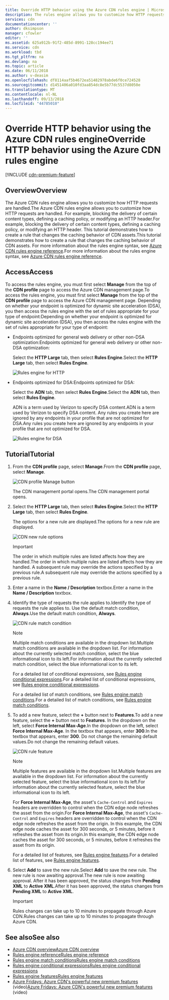 ```yaml
---
title: Override HTTP behavior using the Azure CDN rules engine | Microsoft Docs
description: The rules engine allows you to customize how HTTP requests are handled by Azure CDN, such as blocking the delivery of certain types of content, define a caching policy, and modify HTTP headers.
services: cdn
documentationcenter: ''
author: dksimpson
manager: cfowler
editor: ''
ms.assetid: 625a912b-91f2-485d-8991-128cc194ee71
ms.service: cdn
ms.workload: tbd
ms.tgt_pltfrm: na
ms.devlang: na
ms.topic: article
ms.date: 06/11/2018
ms.author: v-deasim
ms.openlocfilehash: df8114aaf5b4672ea51482978abde6f0ce724528
ms.sourcegitcommit: d1451406a010fd3aa854dc8e5b77dc5537d8050e
ms.translationtype: MT
ms.contentlocale: nl-NL
ms.lasthandoff: 09/13/2018
ms.locfileid: "44785010"
---
```

# <a name="override-http-behavior-using-the-azure-cdn-rules-engine"></a><span data-ttu-id="68b20-103">Override HTTP behavior using the Azure CDN rules engine</span><span class="sxs-lookup"><span data-stu-id="68b20-103">Override HTTP behavior using the Azure CDN rules engine</span></span>
[!INCLUDE [cdn-premium-feature](../../includes/cdn-premium-feature.md)]

## <a name="overview"></a><span data-ttu-id="68b20-104">Overview</span><span class="sxs-lookup"><span data-stu-id="68b20-104">Overview</span></span>
<span data-ttu-id="68b20-105">The Azure CDN rules engine allows you to customize how HTTP requests are handled.</span><span class="sxs-lookup"><span data-stu-id="68b20-105">The Azure CDN rules engine allows you to customize how HTTP requests are handled.</span></span> <span data-ttu-id="68b20-106">For example, blocking the delivery of certain content types, defining a caching policy, or modifying an HTTP header.</span><span class="sxs-lookup"><span data-stu-id="68b20-106">For example, blocking the delivery of certain content types, defining a caching policy, or modifying an HTTP header.</span></span> <span data-ttu-id="68b20-107">This tutorial demonstrates how to create a rule that changes the caching behavior of CDN assets.</span><span class="sxs-lookup"><span data-stu-id="68b20-107">This tutorial demonstrates how to create a rule that changes the caching behavior of CDN assets.</span></span> <span data-ttu-id="68b20-108">For more information about the rules engine syntax, see [Azure CDN rules engine reference](cdn-rules-engine-reference.md).</span><span class="sxs-lookup"><span data-stu-id="68b20-108">For more information about the rules engine syntax, see [Azure CDN rules engine reference](cdn-rules-engine-reference.md).</span></span>

## <a name="access"></a><span data-ttu-id="68b20-109">Access</span><span class="sxs-lookup"><span data-stu-id="68b20-109">Access</span></span>
<span data-ttu-id="68b20-110">To access the rules engine, you must first select **Manage** from the top of the **CDN profile** page to access the Azure CDN management page.</span><span class="sxs-lookup"><span data-stu-id="68b20-110">To access the rules engine, you must first select **Manage** from the top of the **CDN profile** page to access the Azure CDN management page.</span></span> <span data-ttu-id="68b20-111">Depending on whether your endpoint is optimized for dynamic site acceleration (DSA), you then access the rules engine with the set of rules appropriate for your type of endpoint:</span><span class="sxs-lookup"><span data-stu-id="68b20-111">Depending on whether your endpoint is optimized for dynamic site acceleration (DSA), you then access the rules engine with the set of rules appropriate for your type of endpoint:</span></span>

- <span data-ttu-id="68b20-112">Endpoints optimized for general web delivery or other non-DSA optimization:</span><span class="sxs-lookup"><span data-stu-id="68b20-112">Endpoints optimized for general web delivery or other non-DSA optimization:</span></span> 
    
    <span data-ttu-id="68b20-113">Select the **HTTP Large** tab, then select **Rules Engine**.</span><span class="sxs-lookup"><span data-stu-id="68b20-113">Select the **HTTP Large** tab, then select **Rules Engine**.</span></span>

    ![Rules engine for HTTP](./media/cdn-rules-engine/cdn-http-rules-engine.png)

- <span data-ttu-id="68b20-115">Endpoints optimized for DSA:</span><span class="sxs-lookup"><span data-stu-id="68b20-115">Endpoints optimized for DSA:</span></span> 
    
    <span data-ttu-id="68b20-116">Select the **ADN** tab, then select **Rules Engine**.</span><span class="sxs-lookup"><span data-stu-id="68b20-116">Select the **ADN** tab, then select **Rules Engine**.</span></span> 
    
    <span data-ttu-id="68b20-117">ADN is a term used by Verizon to specify DSA content.</span><span class="sxs-lookup"><span data-stu-id="68b20-117">ADN is a term used by Verizon to specify DSA content.</span></span> <span data-ttu-id="68b20-118">Any rules you create here are ignored by any endpoints in your profile that are not optimized for DSA.</span><span class="sxs-lookup"><span data-stu-id="68b20-118">Any rules you create here are ignored by any endpoints in your profile that are not optimized for DSA.</span></span> 

    ![Rules engine for DSA](./media/cdn-rules-engine/cdn-dsa-rules-engine.png)

## <a name="tutorial"></a><span data-ttu-id="68b20-120">Tutorial</span><span class="sxs-lookup"><span data-stu-id="68b20-120">Tutorial</span></span>
1. <span data-ttu-id="68b20-121">From the **CDN profile** page, select **Manage**.</span><span class="sxs-lookup"><span data-stu-id="68b20-121">From the **CDN profile** page, select **Manage**.</span></span>
   
    ![CDN profile Manage button](./media/cdn-rules-engine/cdn-manage-btn.png)
   
    <span data-ttu-id="68b20-123">The CDN management portal opens.</span><span class="sxs-lookup"><span data-stu-id="68b20-123">The CDN management portal opens.</span></span>

2. <span data-ttu-id="68b20-124">Select the **HTTP Large** tab, then select **Rules Engine**.</span><span class="sxs-lookup"><span data-stu-id="68b20-124">Select the **HTTP Large** tab, then select **Rules Engine**.</span></span>
   
    <span data-ttu-id="68b20-125">The options for a new rule are displayed.</span><span class="sxs-lookup"><span data-stu-id="68b20-125">The options for a new rule are displayed.</span></span>
   
    ![CDN new rule options](./media/cdn-rules-engine/cdn-new-rule.png)
   
   > [!IMPORTANT]
   > <span data-ttu-id="68b20-127">The order in which multiple rules are listed affects how they are handled.</span><span class="sxs-lookup"><span data-stu-id="68b20-127">The order in which multiple rules are listed affects how they are handled.</span></span> <span data-ttu-id="68b20-128">A subsequent rule may override the actions specified by a previous rule.</span><span class="sxs-lookup"><span data-stu-id="68b20-128">A subsequent rule may override the actions specified by a previous rule.</span></span>
   > 

3. <span data-ttu-id="68b20-129">Enter a name in the **Name / Description** textbox.</span><span class="sxs-lookup"><span data-stu-id="68b20-129">Enter a name in the **Name / Description** textbox.</span></span>

4. <span data-ttu-id="68b20-130">Identify the type of requests the rule applies to.</span><span class="sxs-lookup"><span data-stu-id="68b20-130">Identify the type of requests the rule applies to.</span></span> <span data-ttu-id="68b20-131">Use the default match condition, **Always**.</span><span class="sxs-lookup"><span data-stu-id="68b20-131">Use the default match condition, **Always**.</span></span> 
   
   ![CDN rule match condition](./media/cdn-rules-engine/cdn-request-type.png)
   
   > [!NOTE]
   > <span data-ttu-id="68b20-133">Multiple match conditions are available in the dropdown list.</span><span class="sxs-lookup"><span data-stu-id="68b20-133">Multiple match conditions are available in the dropdown list.</span></span> <span data-ttu-id="68b20-134">For information about the currently selected match condition, select the blue informational icon to its left.</span><span class="sxs-lookup"><span data-stu-id="68b20-134">For information about the currently selected match condition, select the blue informational icon to its left.</span></span>
   > 
   >  <span data-ttu-id="68b20-135">For a detailed list of conditional expressions, see [Rules engine conditional expressions](cdn-rules-engine-reference-match-conditions.md).</span><span class="sxs-lookup"><span data-stu-id="68b20-135">For a detailed list of conditional expressions, see [Rules engine conditional expressions](cdn-rules-engine-reference-match-conditions.md).</span></span>
   >  
   > <span data-ttu-id="68b20-136">For a detailed list of match conditions, see [Rules engine match conditions](cdn-rules-engine-reference-match-conditions.md).</span><span class="sxs-lookup"><span data-stu-id="68b20-136">For a detailed list of match conditions, see [Rules engine match conditions](cdn-rules-engine-reference-match-conditions.md).</span></span>
   > 
   > 

5. <span data-ttu-id="68b20-137">To add a new feature, select the **+** button next to **Features**.</span><span class="sxs-lookup"><span data-stu-id="68b20-137">To add a new feature, select the **+** button next to **Features**.</span></span>  <span data-ttu-id="68b20-138">In the dropdown on the left, select **Force Internal Max-Age**.</span><span class="sxs-lookup"><span data-stu-id="68b20-138">In the dropdown on the left, select **Force Internal Max-Age**.</span></span>  <span data-ttu-id="68b20-139">In the textbox that appears, enter **300**.</span><span class="sxs-lookup"><span data-stu-id="68b20-139">In the textbox that appears, enter **300**.</span></span> <span data-ttu-id="68b20-140">Do not change the remaining default values.</span><span class="sxs-lookup"><span data-stu-id="68b20-140">Do not change the remaining default values.</span></span>
   
   ![CDN rule feature](./media/cdn-rules-engine/cdn-new-feature.png)
   
   > [!NOTE]
   > <span data-ttu-id="68b20-142">Multiple features are available in the dropdown list.</span><span class="sxs-lookup"><span data-stu-id="68b20-142">Multiple features are available in the dropdown list.</span></span> <span data-ttu-id="68b20-143">For information about the currently selected feature, select the blue informational icon to its left.</span><span class="sxs-lookup"><span data-stu-id="68b20-143">For information about the currently selected feature, select the blue informational icon to its left.</span></span> 
   >
   > <span data-ttu-id="68b20-144">For **Force Internal Max-Age**, the asset's `Cache-Control` and `Expires` headers are overridden to control when the CDN edge node refreshes the asset from the origin.</span><span class="sxs-lookup"><span data-stu-id="68b20-144">For **Force Internal Max-Age**, the asset's `Cache-Control` and `Expires` headers are overridden to control when the CDN edge node refreshes the asset from the origin.</span></span> <span data-ttu-id="68b20-145">In this example, the CDN edge node caches the asset for 300 seconds, or 5 minutes, before it refreshes the asset from its origin.</span><span class="sxs-lookup"><span data-stu-id="68b20-145">In this example, the CDN edge node caches the asset for 300 seconds, or 5 minutes, before it refreshes the asset from its origin.</span></span>
   > 
   > <span data-ttu-id="68b20-146">For a detailed list of features, see [Rules engine features](cdn-rules-engine-reference-features.md).</span><span class="sxs-lookup"><span data-stu-id="68b20-146">For a detailed list of features, see [Rules engine features](cdn-rules-engine-reference-features.md).</span></span>
   > 
   > 

6. <span data-ttu-id="68b20-147">Select **Add** to save the new rule.</span><span class="sxs-lookup"><span data-stu-id="68b20-147">Select **Add** to save the new rule.</span></span>  <span data-ttu-id="68b20-148">The new rule is now awaiting approval.</span><span class="sxs-lookup"><span data-stu-id="68b20-148">The new rule is now awaiting approval.</span></span> <span data-ttu-id="68b20-149">After it has been approved, the status changes from **Pending XML** to **Active XML**.</span><span class="sxs-lookup"><span data-stu-id="68b20-149">After it has been approved, the status changes from **Pending XML** to **Active XML**.</span></span>
   
   > [!IMPORTANT]
   > <span data-ttu-id="68b20-150">Rules changes can take up to 10 minutes to propagate through Azure CDN.</span><span class="sxs-lookup"><span data-stu-id="68b20-150">Rules changes can take up to 10 minutes to propagate through Azure CDN.</span></span>
   > 
   > 

## <a name="see-also"></a><span data-ttu-id="68b20-151">See also</span><span class="sxs-lookup"><span data-stu-id="68b20-151">See also</span></span>
* [<span data-ttu-id="68b20-152">Azure CDN overview</span><span class="sxs-lookup"><span data-stu-id="68b20-152">Azure CDN overview</span></span>](cdn-overview.md)
* [<span data-ttu-id="68b20-153">Rules engine reference</span><span class="sxs-lookup"><span data-stu-id="68b20-153">Rules engine reference</span></span>](cdn-rules-engine-reference.md)
* [<span data-ttu-id="68b20-154">Rules engine match conditions</span><span class="sxs-lookup"><span data-stu-id="68b20-154">Rules engine match conditions</span></span>](cdn-rules-engine-reference-match-conditions.md)
* [<span data-ttu-id="68b20-155">Rules engine conditional expressions</span><span class="sxs-lookup"><span data-stu-id="68b20-155">Rules engine conditional expressions</span></span>](cdn-rules-engine-reference-conditional-expressions.md)
* [<span data-ttu-id="68b20-156">Rules engine features</span><span class="sxs-lookup"><span data-stu-id="68b20-156">Rules engine features</span></span>](cdn-rules-engine-reference-features.md)
* <span data-ttu-id="68b20-157">[Azure Fridays: Azure CDN's powerful new premium features](https://azure.microsoft.com/documentation/videos/azure-cdns-powerful-new-premium-features/) (video)</span><span class="sxs-lookup"><span data-stu-id="68b20-157">[Azure Fridays: Azure CDN's powerful new premium features](https://azure.microsoft.com/documentation/videos/azure-cdns-powerful-new-premium-features/) (video)</span></span>
